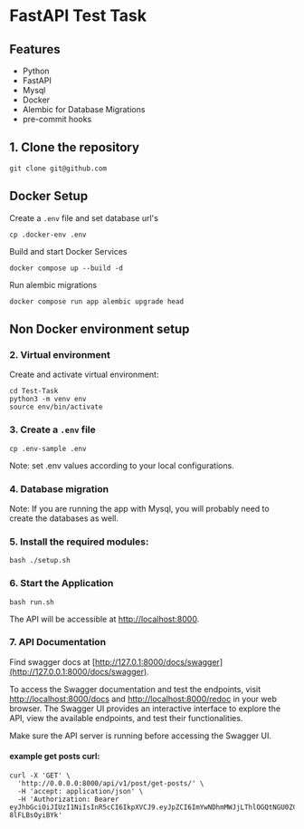 # FastAPI Test Task

## Features

+ Python
+ FastAPI
+ Mysql
+ Docker
+ Alembic for Database Migrations
+ pre-commit hooks

## 1. Clone the repository
```shell
git clone git@github.com
```

## Docker Setup
Create a `.env` file and set database url's
```shell
cp .docker-env .env
```
Build and start Docker Services
```shell
docker compose up --build -d
```
Run alembic migrations
```shell
docker compose run app alembic upgrade head
```

## Non Docker environment setup
### 2. Virtual environment
Create and activate virtual environment:
```shell
cd Test-Task
python3 -m venv env
source env/bin/activate
```

### 3. Create a `.env` file
```shell
cp .env-sample .env
```
Note: set .env values according to your local configurations.

### 4. Database migration
Note: If you are running the app with Mysql, you will probably need to
create the databases as well.

### 5. Install the required modules:
```shell
bash ./setup.sh
```

### 6. Start the Application
```shell
bash run.sh
```
The API will be accessible at [http://localhost:8000](http://localhost:8000).

### 7. API Documentation
Find swagger docs at [http://127.0.1:8000/docs/swagger](http://127.0.0.1:8000/docs/swagger).

To access the Swagger documentation and test the endpoints, visit [http://localhost:8000/docs](http://localhost:8000/docs) and [http://localhost:8000/redoc](http://localhost:8000/redoc) in your web browser.
The Swagger UI provides an interactive interface to explore the API, view the available endpoints, and test their functionalities.

Make sure the API server is running before accessing the Swagger UI.

#### example get posts curl:
```
curl -X 'GET' \
  'http://0.0.0.0:8000/api/v1/post/get-posts/' \
  -H 'accept: application/json' \
  -H 'Authorization: Bearer eyJhbGciOiJIUzI1NiIsInR5cCI6IkpXVCJ9.eyJpZCI6ImYwNDhmMWJjLThlOGQtNGU0ZC05NGM3LTc1ZGFlZDdiNTE3YyIsImVtYWlsIjoidXNlcjJAZXhhbXBsZS5jb20iLCJ0eXBlIjoiYWNjZXNzX3Rva2VuIiwiZXhwIjoxNzIzMzY3MzYyLCJpYXQiOjE3MTgxODMzNjJ9.MnjZO_HYZ8zvtksNlgaDtiGm6lzLV4-8lFLBsOyiBYk'
```
